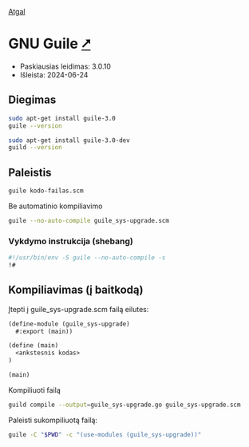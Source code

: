 [Atgal](./readme.md)

# GNU Guile [&#x2B67;](https://www.gnu.org/software/guile/)

* Paskiausias leidimas: 3.0.10
* Išleista: 2024-06-24

## Diegimas

```bash
sudo apt-get install guile-3.0
guile --version

sudo apt-get install guile-3.0-dev
guild --version
```

## Paleistis

```bash
guile kodo-failas.scm
```

Be automatinio kompiliavimo

```bash
guile --no-auto-compile guile_sys-upgrade.scm
```

### Vykdymo instrukcija (shebang)

```bash
#!/usr/bin/env -S guile --no-auto-compile -s 
!#
```

## Kompiliavimas (į baitkodą)

Įtepti į guile_sys-upgrade.scm failą eilutes:

```scheme
(define-module (guile_sys-upgrade)
  #:export (main))

(define (main)
  <ankstesnis kodas>
)

(main)
```

Kompiliuoti failą

```bash
guild compile --output=guile_sys-upgrade.go guile_sys-upgrade.scm
```

Paleisti sukompiliuotą failą:

```bash
guile -C "$PWD" -c "(use-modules (guile_sys-upgrade))"
```
